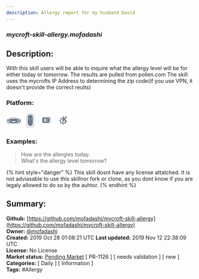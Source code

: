 ```yaml
---
description: Allergy report for my husband David
---
```


### _mycroft-skill-allergy.mofadashi_  
## Description:  
With this skill users will be able to inquire what the allergy level will be for either today or tomorrow.
The results are pulled from pollen.com
The skill uses the mycrofts IP Address to determining the zip code(if you use VPN, it doesn't provide the correct reults)  
  
  
### Platform:  
 ![Mark I](../.gitbook/assets/mark-1-icon.png)  ![Mark II](../.gitbook/assets/mark-2-icon.png)  ![Picroft](../.gitbook/assets/picroft-icon.png)  ![plasmoid](../.gitbook/assets/kde.png)   
### Examples:  
> How are the allergies today.  
> What's the allergy level tomorrow?  
  
{% hint style="danger" %}
This skill dosnt have any license attatched. It is not adviasable to use this skillnor fork or clone, as you dont know if you are legaly allowed to do so by the auhtor.
{% endhint %}
  
## Summary:  
**Github:** [https://github.com/mofadashi/mycroft-skill-allergy](https://github.com/mofadashi/mycroft-skill-allergy)  
**Owner:** [@mofadashi](https://github.com/mofadashi)  
**Created:** 2019 Oct 28 01:08:21 UTC  **Last updated:** 2019 Nov 12 22:38:09 UTC  
**License:** No License  
**Market status:** [Pending Market](https://market.mycroft.ai/skill/) [ PR-1126 ] [ needs validation ] [ new ]  
**Categories:** [ Daily ] [ Information ]   
**Tags:** \#Allergy   
